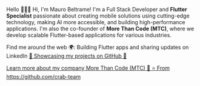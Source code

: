 Hello 👋👨‍💻
Hi, I'm Mauro Beltrame! I'm a Full Stack Developer and **Flutter Specialist** passionate about creating mobile solutions using cutting-edge technology, making AI more accessible, and building high-performance applications. I'm also the co-founder of **More Than Code (MTC)**, where we develop scalable Flutter-based applications for various industries.

Find me around the web 🌍:
Building Flutter apps and sharing updates on LinkedIn  <a href="https://www.linkedin.com/in/maurobeltrame/"> 💼
Showcasing my projects on GitHub 🔧

Learn more about my company More Than Code (MTC) 🚀
⭐️ From https://github.com/crab-team
